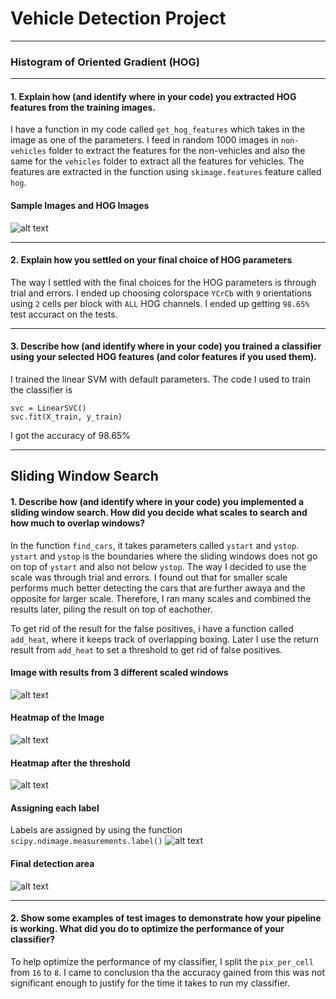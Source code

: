 [//]: # (Image References)

[image1]: ./writeup_images/image_1.png "Original Image"
[image2]: ./writeup_images/image_2.png "Undistorted"
[image3]: ./writeup_images/image_3.jpg "Perspective Transformed Image"
[image4]: ./writeup_images/image_4.png "L Channel"
[image5]: ./writeup_images/image_5.png "S Channel"
[image6]: ./writeup_images/image_6.png "Combine Channel"
[image7]: ./writeup_images/image_7.png "Polynomial Fitted"
[image8]: ./examples/polynomial-drawn.png "Polynomial drawn"
[image9]: ./examples/highlighted-lane.png "Highlighted Lane"
[image10]: ./examples/combined-image.png "Combined Image"
[video1]: ./project_video_out.mp4 "Video"

# Vehicle Detection Project
---
### Histogram of Oriented Gradient (HOG)
---
#### 1. Explain how (and identify where in your code) you extracted HOG features from the training images.

I have a function in my code called `get_hog_features` which takes in the image as one of the parameters. I feed in random 1000 images in `non-vehicles` folder to extract the features for the non-vehicles and also the same for the `vehicles` folder to extract all the features for vehicles. The features are extracted in the function using `skimage.features` feature called `hog`. 

#### Sample Images and HOG Images
![alt text][image1]

---
#### 2. Explain how you settled on your final choice of HOG parameters

The way I settled with the final choices for the HOG parameters is through trial and errors. I ended up choosing colorspace `YCrCb` with `9` orientations using `2` cells per block with `ALL` HOG channels. I ended up getting `98.65%` test accuract on the tests. 

---
#### 3. Describe how (and identify where in your code) you trained a classifier using your selected HOG features (and color features if you used them).

I trained the linear SVM with default parameters. The code I used to train the classifier is 
```
svc = LinearSVC()
svc.fit(X_train, y_train)
```
I got the accuracy of 98.65%

---
Sliding Window Search
---
#### 1. Describe how (and identify where in your code) you implemented a sliding window search. How did you decide what scales to search and how much to overlap windows?

In the function `find_cars`, it takes parameters called `ystart` and `ystop`. `ystart` and `ystop` is the boundaries where the sliding windows does not go on top of `ystart` and also not below `ystop`. The way I decided to use the scale was through trial and errors. I found out that for smaller scale performs much better detecting the cars that are further awaya and the opposite for larger scale. Therefore, I ran many scales and combined the results later, piling the result on top of eachother. 

To get rid of the result for the false positives, i have a function called `add_heat`, where it keeps track of overlapping boxing. Later I use the return result from `add_heat` to set a threshold to get rid of false positives. 

#### Image with results from 3 different scaled windows
![alt text][image3]

#### Heatmap of the Image
![alt text][image4]

#### Heatmap after the threshold
![alt text][image5]

#### Assigning each label
Labels are assigned by using the function `scipy.ndimage.measurements.label()`
![alt text][image6]

#### Final detection area
![alt text][image7]

---
#### 2. Show some examples of test images to demonstrate how your pipeline is working. What did you do to optimize the performance of your classifier?

To help optimize the performance of my classifier, I split the `pix_per_cell` from `16` to `8`. I came to conclusion tha the accuracy gained from this was not significant enough to justify for the time it takes to run my classifier.

